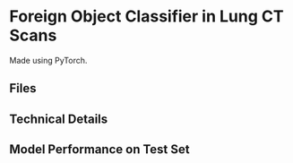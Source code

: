 # Foreign Object Classifier in Lung CT Scans
Made using PyTorch.


## Files

## Technical Details

## Model Performance on Test Set
